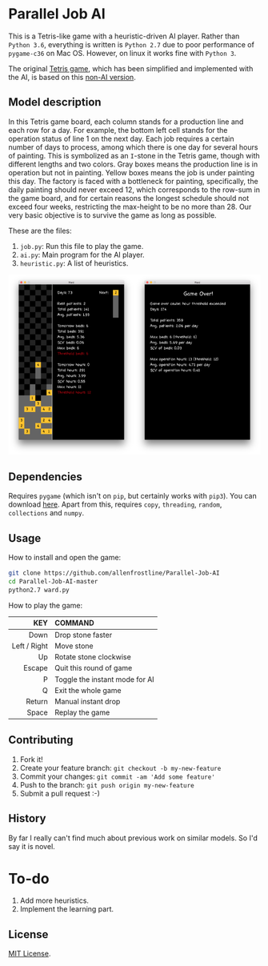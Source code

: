 # Parallel Job AI

This is a Tetris-like game with a heuristic-driven AI player. Rather than `Python 3.6`, everything is written is `Python 2.7` due to poor performance of `pygame-c36` on Mac OS. However, on linux it works fine with `Python 3`.

The original [Tetris game](https://github.com/allenfrostline/Tetris-AI), which has been simplified and implemented with the AI, is based on this [non-AI version](https://gist.github.com/kch42/565419/download).

## Model description

In this Tetris game board, each column stands for a production line and each row for a day. For example, the bottom left cell stands for the operation status of line 1 on the next day. Each job requires a certain number of days to process, among which there is one day for several hours of painting. This is symbolized as an `I`-stone in the Tetris game, though with different lengths and two colors. Gray boxes means the production line is in operation but not in painting. Yellow boxes means the job is under painting this day. The factory is faced with a bottleneck for painting, specifically, the daily painting should never exceed 12, which corresponds to the row-sum in the game board, and for certain reasons the longest schedule should not exceed four weeks, restricting the max-height to be no more than 28. Our very basic objective is to survive the game as long as possible.

These are the files:

1. `job.py`: Run this file to play the game.
2. `ai.py`: Main program for the AI player.
3. `heuristic.py`: A list of heuristics.

<img src='./doc/img/play.png' width=50%/><img src='./doc/img/result.png' width=50%/>

## Dependencies

Requires `pygame` (which isn't on `pip`, but certainly works with `pip3`). You can download [here](https://bitbucket.org/pygame/pygame/downloads). Apart from this, requires `copy`, `threading`, `random`, `collections` and `numpy`.

## Usage

How to install and open the game:

```bash
git clone https://github.com/allenfrostline/Parallel-Job-AI
cd Parallel-Job-AI-master
python2.7 ward.py
```

How to play the game:

|KEY|COMMAND|
|---:|:---|
|Down|Drop stone faster|
|Left / Right|Move stone|
|Up|Rotate stone clockwise|
|Escape|Quit this round of game|
|P|Toggle the instant mode for AI|
|Q|Exit the whole game|
|Return|Manual instant drop|
|Space|Replay the game|

## Contributing

1. Fork it!
2. Create your feature branch: `git checkout -b my-new-feature`
3. Commit your changes: `git commit -am 'Add some feature'`
4. Push to the branch: `git push origin my-new-feature`
5. Submit a pull request :-)

## History

By far I really can't find much about previous work on similar models. So I'd say it is novel.

# To-do

1. Add more heuristics.
2. Implement the learning part.

## License

[MIT License](./LICENSE).
